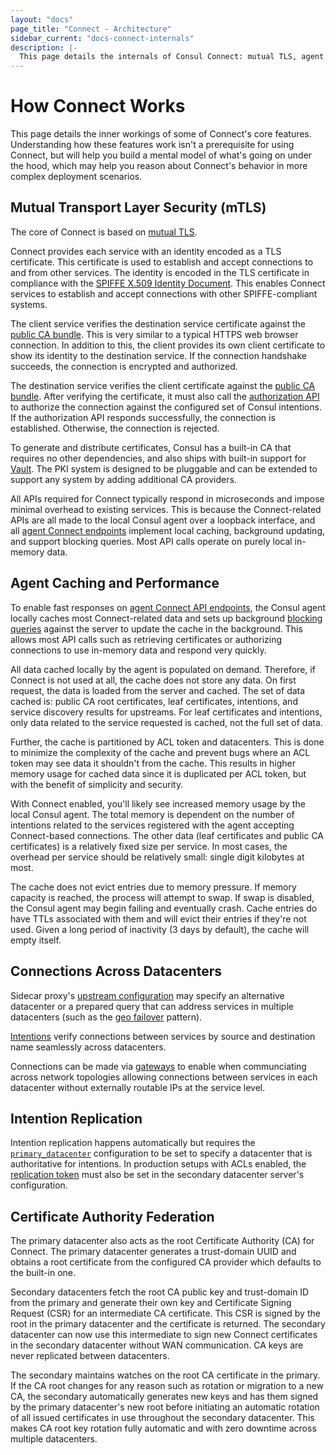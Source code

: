 ```yaml
---
layout: "docs"
page_title: "Connect - Architecture"
sidebar_current: "docs-connect-internals"
description: |-
  This page details the internals of Consul Connect: mutual TLS, agent caching and performance, intention and certificate authority replication.
---
```


# How Connect Works

This page details the inner workings of some of Connect's core features.
Understanding how these features work isn't a prerequisite for using Connect,
but will help you build a mental model of what's going on under the hood, which
may help you reason about Connect's behavior in more complex deployment
scenarios.

## Mutual Transport Layer Security (mTLS)

The core of Connect is based on [mutual TLS](https://en.wikipedia.org/wiki/Mutual_authentication).

Connect provides each service with an identity encoded as a TLS certificate.
This certificate is used to establish and accept connections to and from other
services. The identity is encoded in the TLS certificate in compliance with
the [SPIFFE X.509 Identity Document](https://github.com/spiffe/spiffe/blob/master/standards/X509-SVID.md).
This enables Connect services to establish and accept connections with
other SPIFFE-compliant systems.

The client service verifies the destination service certificate
against the [public CA bundle](/api/connect/ca.html#list-ca-root-certificates).
This is very similar to a typical HTTPS web browser connection. In addition
to this, the client provides its own client certificate to show its
identity to the destination service. If the connection handshake succeeds,
the connection is encrypted and authorized.

The destination service verifies the client certificate
against the [public CA bundle](/api/connect/ca.html#list-ca-root-certificates).
After verifying the certificate, it must also call the
[authorization API](/api/agent/connect.html#authorize) to authorize
the connection against the configured set of Consul intentions.
If the authorization API responds successfully, the connection is established.
Otherwise, the connection is rejected.

To generate and distribute certificates, Consul has a built-in CA that
requires no other dependencies, and
also ships with built-in support for [Vault](/docs/connect/ca/vault.html). The PKI system is designed to be pluggable
and can be extended to support any system by adding additional CA providers.

All APIs required for Connect typically respond in microseconds and impose
minimal overhead to existing services. This is because the Connect-related APIs
are all made to the local Consul agent over a loopback interface, and all [agent
Connect endpoints](/api/agent/connect.html) implement local caching, background
updating, and support blocking queries. Most API calls operate on purely local
in-memory data.

## Agent Caching and Performance

To enable fast responses on [agent Connect API
endpoints](/api/agent/connect.html), the Consul agent locally caches most
Connect-related data and sets up background [blocking
queries](/api/features/blocking.html) against the server to update the cache in
the background. This allows most API calls such as retrieving certificates or
authorizing connections to use in-memory data and respond very quickly.

All data cached locally by the agent is populated on demand. Therefore, if
Connect is not used at all, the cache does not store any data. On first request,
the data is loaded from the server and cached. The set of data cached is: public
CA root certificates, leaf certificates, intentions, and service discovery
results for upstreams. For leaf certificates and intentions, only data related
to the service requested is cached, not the full set of data.

Further, the cache is partitioned by ACL token and datacenters. This is done
to minimize the complexity of the cache and prevent bugs where an ACL token
may see data it shouldn't from the cache. This results in higher memory usage
for cached data since it is duplicated per ACL token, but with the benefit
of simplicity and security.

With Connect enabled, you'll likely see increased memory usage by the
local Consul agent. The total memory is dependent on the number of intentions
related to the services registered with the agent accepting Connect-based
connections. The other data (leaf certificates and public CA certificates)
is a relatively fixed size per service. In most cases, the overhead per
service should be relatively small: single digit kilobytes at most.

The cache does not evict entries due to memory pressure. If memory capacity
is reached, the process will attempt to swap. If swap is disabled, the Consul
agent may begin failing and eventually crash. Cache entries do have TTLs
associated with them and will evict their entries if they're not used. Given
a long period of inactivity (3 days by default), the cache will empty itself.

## Connections Across Datacenters

Sidecar proxy's [upstream configuration](/docs/connect/registration/service-registration.html#upstream-configuration-reference)
may specify an alternative datacenter or a prepared query that can address services
in multiple datacenters (such as the [geo failover](https://learn.hashicorp.com/consul/developer-discovery/geo-failover) pattern).

[Intentions](/docs/connect/intentions.html) verify connections between services by
source and destination name seamlessly across datacenters.

Connections can be made via [gateways](TODO) to enable when communciating across
network topologies allowing connections between services in each datacenter
without externally routable IPs at the service level.

## Intention Replication

Intention replication happens automatically but requires the
[`primary_datacenter`](/docs/agent/options.html#primary_datacenter)
configuration to be set to specify a datacenter that is authoritative
for intentions. In production setups with ACLs enabled, the
[replication token](/docs/agent/options.html#acl_tokens_replication) must also
be set in the secondary datacenter server's configuration.

## Certificate Authority Federation

The primary datacenter also acts as the root Certificate Authority (CA) for Connect.
The primary datacenter generates a trust-domain UUID and obtains a root certificate
from the configured CA provider which defaults to the built-in one.

Secondary datacenters fetch the root CA public key and trust-domain ID from the
primary and generate their own key and Certificate Signing Request (CSR) for an
intermediate CA certificate. This CSR is signed by the root in the primary
datacenter and the certificate is returned. The secondary datacenter can now use
this intermediate to sign new Connect certificates in the secondary datacenter
without WAN communication. CA keys are never replicated between datacenters.

The secondary maintains watches on the root CA certificate in the primary. If the
CA root changes for any reason such as rotation or migration to a new CA, the
secondary automatically generates new keys and has them signed by the primary
datacenter's new root before initiating an automatic rotation of all issued
certificates in use throughout the secondary datacenter. This makes CA root key
rotation fully automatic and with zero downtime across multiple datacenters.
